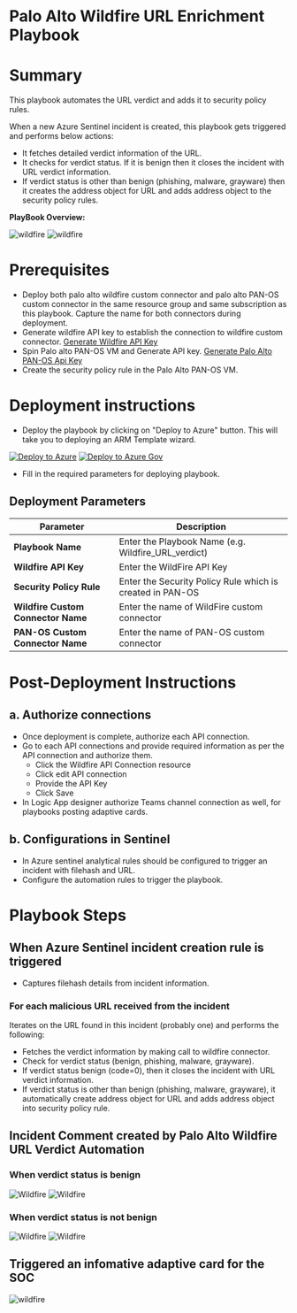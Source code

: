 

# Palo Alto Wildfire URL Enrichment Playbook
# Summary
This playbook automates the URL verdict and adds it to security policy rules. 

When a new Azure Sentinel incident is created, this playbook gets triggered and performs below actions:
- It fetches detailed verdict information of the URL.
- It checks for verdict status. If it is benign then it closes the incident with URL verdict information.
- If verdict status is other than benign (phishing, malware, grayware) then it creates the address object for URL and adds address object to the security policy rules.

**PlayBook Overview:**

![wildfire](./Images/PlaybookdesignerLight.png)
![wildfire](./Images/PlaybookdesignerDark.png)

# Prerequisites 
- Deploy both palo alto wildfire custom connector and palo alto PAN-OS custom connector in the same resource group and same subscription as this playbook. Capture the name for both connectors during deployment.
- Generate wildfire API key to establish the connection to wildfire custom connector. [Generate Wildfire API Key](https://wildfire.paloaltonetworks.com/wildfire/dashboard)
- Spin Palo alto PAN-OS VM and Generate API key. [Generate Palo Alto PAN-OS Api Key](https://docs.paloaltonetworks.com/vm-series/9-1/vm-series-deployment/license-the-vm-series-firewall/licensing-api/manage-the-licensing-api-key.html)
- Create the security policy rule in the Palo Alto PAN-OS VM.


# Deployment instructions 
- Deploy the playbook by clicking on "Deploy to Azure" button. This will take you to deploying an ARM Template wizard.

[![Deploy to Azure](https://aka.ms/deploytoazurebutton)](https://portal.azure.com/#create/Microsoft.Template/uri/https%3A%2F%2Fraw.githubusercontent.com%2FAzure%2FAzure-Sentinel%2Fmaster%2FPlaybooks%2FPaloAlto-Wildfire%2FPlaybooks%2FWildfire_URL_Verdict_Automation%2Fazuredeploy.json)
[![Deploy to Azure Gov](https://aka.ms/deploytoazuregovbutton)](https://portal.azure.us/#create/Microsoft.Template/uri/https%3A%2F%2Fraw.githubusercontent.com%2FAzure%2FAzure-Sentinel%2Fmaster%2FPlaybooks%2FPaloAlto-Wildfire%2FPlaybooks%2FWildfire_URL_Verdict_Automation%2Fazuredeploy.json)


- Fill in the required parameters for deploying playbook.
## Deployment Parameters

| Parameter  | Description |
| ------------- | ------------- |
| **Playbook Name** | Enter the Playbook Name (e.g. Wildfire_URL_verdict) |
| **Wildfire API Key**  | Enter the WildFire API Key | 
| **Security Policy Rule** | Enter the Security Policy Rule which is created in PAN-OS |
| **Wildfire Custom Connector Name** | Enter the name of WildFire custom connector |
| **PAN-OS Custom Connector Name**  | Enter the name of PAN-OS custom connector |

# Post-Deployment Instructions 
## a. Authorize connections
* Once deployment is complete, authorize each API connection.
* Go to each API connections and provide required information as per the API connection and authorize them.
  - Click the Wildfire API Connection resource
  - Click edit API connection
  - Provide the API Key
  - Click Save
* In Logic App designer authorize Teams channel connection as well, for playbooks posting adaptive cards.

## b. Configurations in Sentinel
- In Azure sentinel analytical rules should be configured to trigger an incident with filehash and URL. 
- Configure the automation rules to trigger the playbook.

# Playbook Steps
## When Azure Sentinel incident creation rule is triggered
  - Captures filehash details from incident information.
  ### For each malicious URL received from the incident
  Iterates on the URL found in this incident (probably one) and performs the following:
- Fetches the verdict information by making call to wildfire connector.
- Check for verdict status (benign, phishing, malware, grayware).
- If verdict status benign (code=0), then it closes the incident with URL verdict information.
- If verdict status is other than benign (phishing, malware, grayware), it automatically create address object for URL and adds address object into security policy rule.

## Incident Comment created by Palo Alto Wildfire URL Verdict Automation
### When verdict status is benign
 ![Wildfire](./Images/IncidentCommentLight1.PNG)
 ![Wildfire](./Images/IncidentCommentDark1.PNG)

### When verdict status is not benign
 ![Wildfire](./Images/IncidentCommentLight2.PNG)
 ![Wildfire](./Images/IncidentCommentDark2.PNG)

## Triggered an infomative adaptive card for the SOC
 ![wildfire](./Images/AdaptiveCard.jpg)